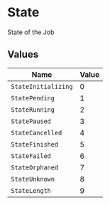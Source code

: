 # State

State of the Job


## Values

| Name                | Value               |
| ------------------- | ------------------- |
| `StateInitializing` | 0                   |
| `StatePending`      | 1                   |
| `StateRunning`      | 2                   |
| `StatePaused`       | 3                   |
| `StateCancelled`    | 4                   |
| `StateFinished`     | 5                   |
| `StateFailed`       | 6                   |
| `StateOrphaned`     | 7                   |
| `StateUnknown`      | 8                   |
| `StateLength`       | 9                   |